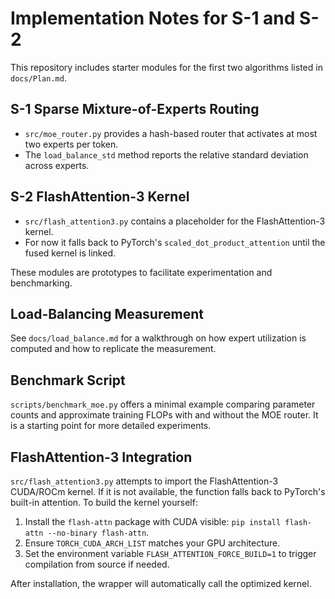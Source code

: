# Implementation Notes for S-1 and S-2

This repository includes starter modules for the first two algorithms listed in `docs/Plan.md`.

## S-1 Sparse Mixture-of-Experts Routing

- `src/moe_router.py` provides a hash-based router that activates at most two experts per token.
- The `load_balance_std` method reports the relative standard deviation across experts.

## S-2 FlashAttention-3 Kernel

- `src/flash_attention3.py` contains a placeholder for the FlashAttention-3 kernel.
- For now it falls back to PyTorch's `scaled_dot_product_attention` until the fused kernel is linked.

These modules are prototypes to facilitate experimentation and benchmarking.

## Load-Balancing Measurement

See `docs/load_balance.md` for a walkthrough on how expert utilization is computed and how to replicate the measurement.

## Benchmark Script

`scripts/benchmark_moe.py` offers a minimal example comparing parameter counts and
approximate training FLOPs with and without the MOE router. It is a starting point
for more detailed experiments.

## FlashAttention-3 Integration

`src/flash_attention3.py` attempts to import the FlashAttention-3 CUDA/ROCm kernel.
If it is not available, the function falls back to PyTorch's built-in attention.
To build the kernel yourself:

1. Install the `flash-attn` package with CUDA visible: `pip install flash-attn --no-binary flash-attn`.
2. Ensure `TORCH_CUDA_ARCH_LIST` matches your GPU architecture.
3. Set the environment variable `FLASH_ATTENTION_FORCE_BUILD=1` to trigger compilation from source if needed.

After installation, the wrapper will automatically call the optimized kernel.
